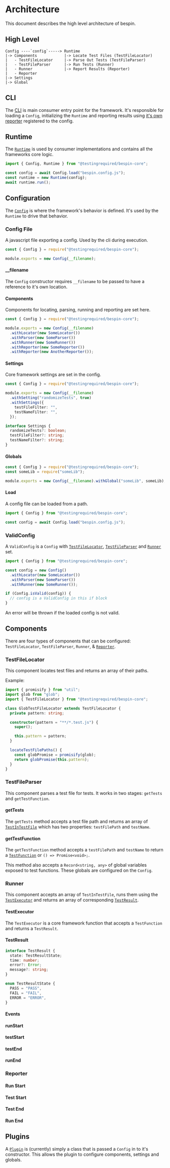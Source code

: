 # Architecture

This document describes the high level architecture of bespin.

## High Level

```
Config ----`config`-----> Runtime
|-> Components            |-> Locate Test Files (TestFileLocator)
|   - TestFileLocator     |-> Parse Out Tests (TestFileParser)
|   - TestFileParser      |-> Run Tests (Runner)
|   - Runner              |-> Report Results (Reporter)
|   - Reporter
|-> Settings
|-> Global

```

## CLI

The [CLI](packages/cli) is main consumer entry point for the framework. It's responsible for loading a `Config`, initializing the `Runtime` and reporting results using [it's own reporter](packages/cli/src/CLIReporter.ts) registered to the config.

## Runtime

The [`Runtime`](packages/core/src/Runtime.ts) is used by consumer implementations and contains all the frameworks core logic.

```typescript
import { Config, Runtime } from "@testingrequired/bespin-core";

const config = await Config.load("bespin.config.js");
const runtime = new Runtime(config);
await runtime.run();
```

## Configuration

The [`Config`](packages/core/src/Config.ts) is where the framework's behavior is defined. It's used by the `Runtime` to drive that behavior.

### Config File

A javascript file exporting a config. Used by the cli during execution.

```typescript
const { Config } = require("@testingrequired/bespin-core");

module.exports = new Config(__filename);
```

#### \_\_filename

The `Config` constructor requires `__filename` to be passed to have a reference to it's own location.

#### Components

Components for locating, parsing, running and reporting are set here.

```typescript
const { Config } = require("@testingrequired/bespin-core");

module.exports = new Config(__filename)
  .withLocator(new SomeLocator())
  .withParser(new SomeParser())
  .withRunner(new SomeRunner())
  .withReporter(new SomeReporter())
  .withReporter(new AnotherReporter());
```

#### Settings

Core framework settings are set in the config.

```typescript
const { Config } = require("@testingrequired/bespin-core");

module.exports = new Config(__filename)
  .withSetting("randomizeTests", true)
  .withSettings({
    testFileFilter: "",
    testNameFilter: "",
  });
```

```typescript
interface Settings {
  randomizeTests?: boolean;
  testFileFilter?: string;
  testNameFilter?: string;
}
```

#### Globals

```typescript
const { Config } = require("@testingrequired/bespin-core");
const someLib = require("someLib");

module.exports = new Config(__filename).withGlobal("someLib", someLib);
```

#### Load

A config file can be loaded from a path.

```typescript
import { Config } from "@testingrequired/bespin-core";

const config = await Config.load("bespin.config.js");
```

### ValidConfig

A `ValidConfig` is a `Config` with [`TestFileLocator`](packages/core/src/TestFileLocator.ts), [`TestFileParser`](packages/core/src/TestFileParser.ts) and [`Runner`](packages/core/src/Runner.ts) set.

```typescript
import { Config } from "@testingrequired/bespin-core";

const config = new Config()
  .withLocator(new SomeLocator())
  .withParser(new SomeParser())
  .withRunner(new SomeRunner());

if (Config.isValid(config)) {
  // config is a ValidConfig in this if block
}
```

An error will be thrown if the loaded config is not valid.

## Components

There are four types of components that can be configured: `TestFileLocator`, `TestFileParser`, `Runner`, & [`Reporter`](packages/core/src/Reporter.ts).

### TestFileLocator

This component locates test files and returns an array of their paths.

Example:

```typescript
import { promisify } from "util";
import glob from "glob";
import { TestFileLocator } from "@testingrequired/bespin-core";

class GlobTestFileLocator extends TestFileLocator {
  private pattern: string;

  constructor(pattern = "**/*.test.js") {
    super();

    this.pattern = pattern;
  }

  locateTestFilePaths() {
    const globPromise = promisify(glob);
    return globPromise(this.pattern);
  }
}
```

### TestFileParser

This component parses a test file for tests. It works in two stages: `getTests` and `getTestFunction`.

#### getTests

The `getTests` method accepts a test file path and returns an array of [`TestInTestFile`](packages/core/src/TestInTestFile.ts) which has two properties: `testFilePath` and `testName`.

#### getTestFunction

The `getTestFunction` method accepts a `testFilePath` and `testName` to return a [`TestFunction`](packages/core/src/TestFunction.ts) or `() => Promise<void>;`.

This method also accepts a `Record<string, any>` of global variables exposed to test functions. These globals are configured on the `Config`.

### Runner

This component accepts an array of `TestInTestFile`, runs them using the [`TestExecutor`](packages/core/src/TestExecutor.ts) and returns an array of corresponding [`TestResult`](packages/core/src/TestResult.ts).

#### TestExecutor

The `TestExecutor` is a core framework function that accepts a `TestFunction` and returns a `TestResult`.

#### TestResult

```typescript
interface TestResult {
  state: TestResultState;
  time: number;
  error?: Error;
  message?: string;
}

enum TestResultState {
  PASS = "PASS",
  FAIL = "FAIL",
  ERROR = "ERROR",
}
```

#### Events

#### runStart

#### testStart

#### testEnd

#### runEnd

### Reporter

#### Run Start

#### Test Start

#### Test End

#### Run End

## Plugins

A [`Plugin`](packages/core/src/Plugin.ts) is (currently) simply a class that is passed a `Config` in to it's constructor. This allows the plugin to configure components, settings and globals.

